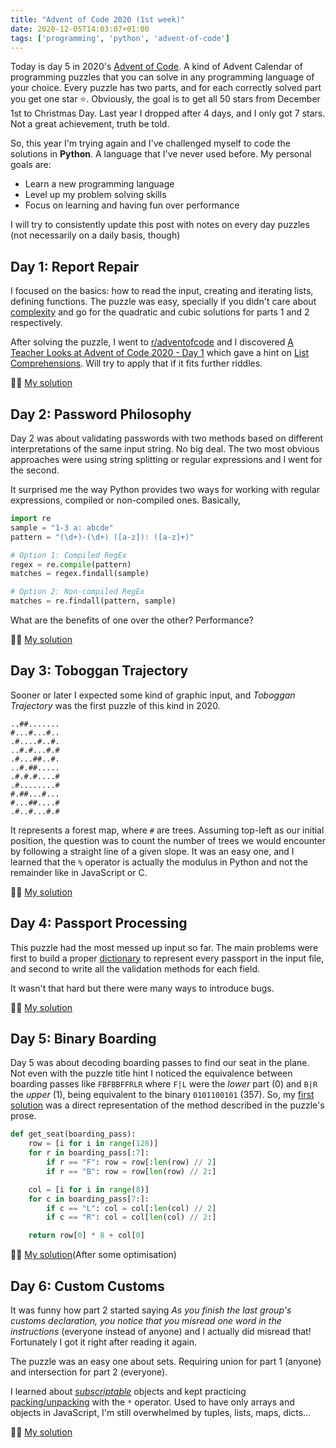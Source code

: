 ```yaml
---
title: "Advent of Code 2020 (1st week)"
date: 2020-12-05T14:03:07+01:00
tags: ['programming', 'python', 'advent-of-code']
---
```


Today is day 5 in 2020's [Advent of Code](https://adventofcode.com/2020/about). A kind of Advent Calendar of programming
puzzles that you can solve in any programming language of your choice. Every puzzle has two parts, and for each
correctly solved part you get one star ⭐️. Obviously, the goal is to get all 50 stars from December 1st to Christmas
Day. Last year I dropped after 4 days, and I only got 7 stars. Not a great achievement, truth be told.

So, this year I'm trying again and I've challenged myself to code the solutions in **Python**. A language that I've never
used before. My personal goals are:

- Learn a new programming language
- Level up my problem solving skills
- Focus on learning and having fun over performance

I will try to consistently update this post with notes on every day puzzles (not necessarily on a daily basis, though)

## Day 1: Report Repair

I focused on the basics: how to read the input, creating and iterating lists, defining functions. The puzzle was easy,
specially if you didn't care about
[complexity](https://en.wikipedia.org/wiki/Time_complexity#Table_of_common_time_complexities) and go for the quadratic
and cubic solutions for parts 1 and 2 respectively.

After solving the puzzle, I went to [r/adventofcode](https://www.reddit.com/r/adventofcode/) and I discovered [A Teacher
Looks at Advent of Code 2020 - Day 1](https://cestlaz.github.io/post/advent-2020-day-01/) which gave a hint on [List
Comprehensions](https://www.pythonforbeginners.com/basics/list-comprehensions-in-python). Will try to apply that if it
fits further riddles.

👨‍💻 [My solution](https://github.com/jordinebot/advent-of-code/blob/main/2020/day-1/main.py)

## Day 2: Password Philosophy

Day 2 was about validating passwords with two methods based on different interpretations of the same input string. No
big deal. The two most obvious approaches were using string splitting or regular expressions and I went for the second. 

It surprised me the way Python provides two ways for working with regular expressions, compiled or non-compiled ones.
Basically,

```python
import re
sample = "1-3 a: abcde"
pattern = "(\d+)-(\d+) ([a-z]): ([a-z]+)"

# Option 1: Compiled RegEx
regex = re.compile(pattern)
matches = regex.findall(sample)

# Option 2: Non-compiled RegEx
matches = re.findall(pattern, sample)
```

What are the benefits of one over the other? Performance?

👨‍💻 [My solution](https://github.com/jordinebot/advent-of-code/blob/main/2020/day-2/main.py)

## Day 3: Toboggan Trajectory

Sooner or later I expected some kind of graphic input, and _Toboggan Trajectory_ was the first puzzle of this kind in
2020.

```
..##.......
#...#...#..
.#....#..#.
..#.#...#.#
.#...##..#.
..#.##.....
.#.#.#....#
.#........#
#.##...#...
#...##....#
.#..#...#.#
```

It represents a forest map, where `#` are trees. Assuming top-left as our initial position, the question was to count
the number of trees we would encounter by following a straight line of a given slope. It was an easy one, and I learned
that the `%` operator is actually the modulus in Python and not the remainder like in JavaScript or C.

👨‍💻 [My solution](https://github.com/jordinebot/advent-of-code/blob/main/2020/day-3/main.py)

## Day 4: Passport Processing

This puzzle had the most messed up input so far. The main problems were first to build a proper
[dictionary](https://docs.python.org/3/tutorial/datastructures.html#dictionaries) to represent every passport in the
input file, and second to write all the validation methods for each field.

It wasn't that hard but there were many ways to introduce bugs.

👨‍💻 [My solution](https://github.com/jordinebot/advent-of-code/blob/main/2020/day-4/main.py)

## Day 5: Binary Boarding

Day 5 was about decoding boarding passes to find our seat in the plane. Not even with the puzzle title hint I noticed
the equivalence between boarding passes like `FBFBBFFRLR` where `F|L` were the _lower_ part (0) and `B|R` the _upper_
(1), being equivalent to the binary `0101100101` (357). So, my [first
solution](https://github.com/jordinebot/advent-of-code/blob/f1b213a724f466fbaa7ff1e33b27054e482bebad/2020/day-5/main.py)
was a direct representation of the method described in the puzzle's prose.

```python
def get_seat(boarding_pass):
	row = [i for i in range(128)]
	for r in boarding_pass[:7]:
		if r == "F": row = row[:len(row) // 2]
		if r == "B": row = row[len(row) // 2:]

	col = [i for i in range(8)]
	for c in boarding_pass[7:]:
		if c == "L": col = col[:len(col) // 2]
		if c == "R": col = col[len(col) // 2:]

	return row[0] * 8 + col[0]
```

👨‍💻 [My solution](https://github.com/jordinebot/advent-of-code/blob/main/2020/day-5/main.py)(After some optimisation)

## Day 6: Custom Customs

It was funny how part 2 started saying _As you finish the last group's customs declaration, you notice that you misread one word in the instructions_ (everyone instead of anyone) and I actually did misread that! Fortunately I got it right after reading it again.

The puzzle was an easy one about sets. Requiring union for part 1 (anyone) and intersection for part 2 (everyone).

I learned about [_subscriptable_](https://stackoverflow.com/a/49588151/1534704) objects and kept practicing [packing/unpacking](https://stackabuse.com/unpacking-in-python-beyond-parallel-assignment/) with the `*` operator. Used to have only arrays and objects in JavaScript, I'm still overwhelmed by tuples, lists, maps, dicts...

👨‍💻 [My solution](https://github.com/jordinebot/advent-of-code/blob/main/2020/day-6/main.py)